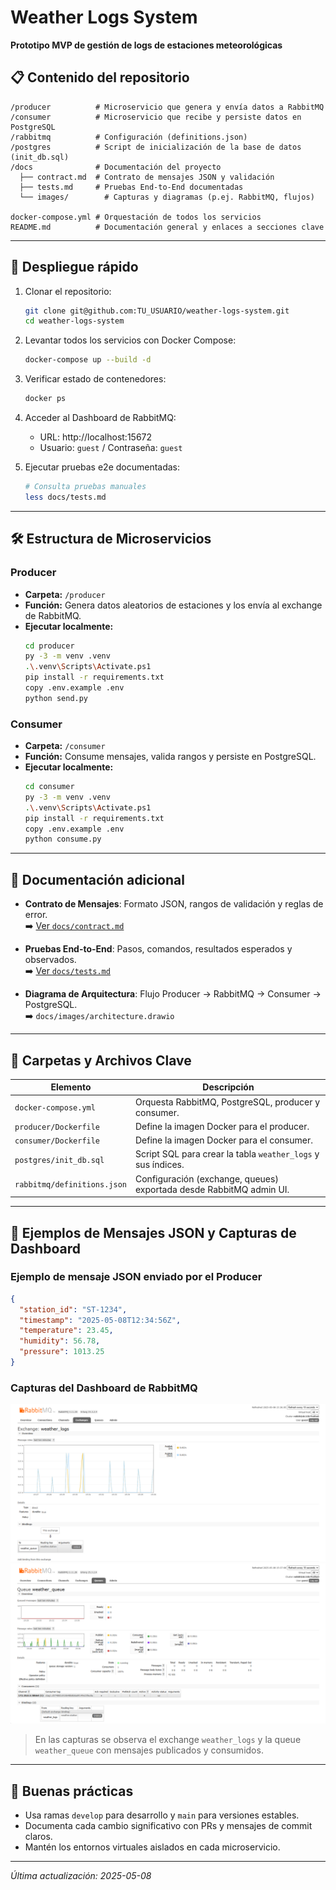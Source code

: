 # Weather Logs System

**Prototipo MVP de gestión de logs de estaciones meteorológicas**

## 📋 Contenido del repositorio

```
/producer          # Microservicio que genera y envía datos a RabbitMQ
/consumer          # Microservicio que recibe y persiste datos en PostgreSQL
/rabbitmq          # Configuración (definitions.json)
/postgres          # Script de inicialización de la base de datos (init_db.sql)
/docs              # Documentación del proyecto
  ├── contract.md  # Contrato de mensajes JSON y validación
  ├── tests.md     # Pruebas End-to-End documentadas
  └── images/        # Capturas y diagramas (p.ej. RabbitMQ, flujos)
  
docker-compose.yml # Orquestación de todos los servicios
README.md          # Documentación general y enlaces a secciones clave
```

---

## 🚀 Despliegue rápido

1. Clonar el repositorio:
   ```bash
   git clone git@github.com:TU_USUARIO/weather-logs-system.git
   cd weather-logs-system
   ```

2. Levantar todos los servicios con Docker Compose:
   ```bash
   docker-compose up --build -d
   ```

3. Verificar estado de contenedores:
   ```bash
   docker ps
   ```

4. Acceder al Dashboard de RabbitMQ:
   - URL: http://localhost:15672
   - Usuario: `guest` / Contraseña: `guest`

5. Ejecutar pruebas e2e documentadas:
   ```bash
   # Consulta pruebas manuales
   less docs/tests.md
   ```

---

## 🛠 Estructura de Microservicios

### Producer
- **Carpeta:** `/producer`
- **Función:** Genera datos aleatorios de estaciones y los envía al exchange de RabbitMQ.
- **Ejecutar localmente:**
  ```bash
  cd producer
  py -3 -m venv .venv
  .\.venv\Scripts\Activate.ps1
  pip install -r requirements.txt
  copy .env.example .env
  python send.py
  ```

### Consumer
- **Carpeta:** `/consumer`
- **Función:** Consume mensajes, valida rangos y persiste en PostgreSQL.
- **Ejecutar localmente:**
  ```bash
  cd consumer
  py -3 -m venv .venv
  .\.venv\Scripts\Activate.ps1
  pip install -r requirements.txt
  copy .env.example .env
  python consume.py
  ```

---

## 📖 Documentación adicional

- **Contrato de Mensajes**: Formato JSON, rangos de validación y reglas de error.  
  ➡️ [Ver `docs/contract.md`](docs/contract.md)

- **Pruebas End-to-End**: Pasos, comandos, resultados esperados y observados.  
  ➡️ [Ver `docs/tests.md`](docs/tests.md)

- **Diagrama de Arquitectura**: Flujo Producer → RabbitMQ → Consumer → PostgreSQL.  
  ➡️ `docs/images/architecture.drawio`

---

## 📂 Carpetas y Archivos Clave

| Elemento                  | Descripción                                                         |
|---------------------------|---------------------------------------------------------------------|
| `docker-compose.yml`      | Orquesta RabbitMQ, PostgreSQL, producer y consumer.                 |
| `producer/Dockerfile`     | Define la imagen Docker para el producer.                           |
| `consumer/Dockerfile`     | Define la imagen Docker para el consumer.                           |
| `postgres/init_db.sql`    | Script SQL para crear la tabla `weather_logs` y sus índices.        |
| `rabbitmq/definitions.json`| Configuración (exchange, queues) exportada desde RabbitMQ admin UI. |

---

## 📑 Ejemplos de Mensajes JSON y Capturas de Dashboard

### Ejemplo de mensaje JSON enviado por el Producer
```json
{
  "station_id": "ST-1234",
  "timestamp": "2025-05-08T12:34:56Z",
  "temperature": 23.45,
  "humidity": 56.78,
  "pressure": 1013.25
}
```

### Capturas del Dashboard de RabbitMQ
![RabbitMQ Dashboard mostrando Exchange](docs/images/rabbitmq_exchanges.png)
![RabbitMQ Dashboard mostrando Colas](docs/images/rabbitmq_queue.png)

> En las capturas se observa el exchange `weather_logs` y la queue `weather_queue` con mensajes publicados y consumidos.
---

## 📌 Buenas prácticas

- Usa ramas `develop` para desarrollo y `main` para versiones estables.
- Documenta cada cambio significativo con PRs y mensajes de commit claros.
- Mantén los entornos virtuales aislados en cada microservicio.

---

*Última actualización: 2025-05-08*
